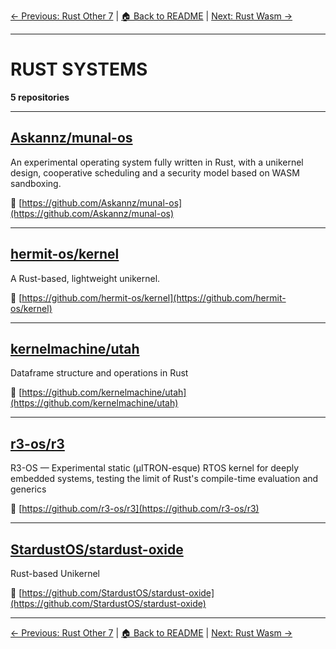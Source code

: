 [← Previous: Rust Other 7](rust-other-7.txt) | [🏠 Back to README](../README.md) | [Next: Rust Wasm →](rust-wasm.txt)

---

# RUST SYSTEMS

**5 repositories**

---

## [Askannz/munal-os](https://github.com/Askannz/munal-os)

An experimental operating system fully written in Rust, with a unikernel design, cooperative scheduling and a security model based on WASM sandboxing.

🔗 [https://github.com/Askannz/munal-os](https://github.com/Askannz/munal-os)

---

## [hermit-os/kernel](https://github.com/hermit-os/kernel)

A Rust-based, lightweight unikernel.

🔗 [https://github.com/hermit-os/kernel](https://github.com/hermit-os/kernel)

---

## [kernelmachine/utah](https://github.com/kernelmachine/utah)

Dataframe structure and operations in Rust

🔗 [https://github.com/kernelmachine/utah](https://github.com/kernelmachine/utah)

---

## [r3-os/r3](https://github.com/r3-os/r3)

R3-OS — Experimental static (μITRON-esque) RTOS kernel for deeply embedded systems, testing the limit of Rust's compile-time evaluation and generics

🔗 [https://github.com/r3-os/r3](https://github.com/r3-os/r3)

---

## [StardustOS/stardust-oxide](https://github.com/StardustOS/stardust-oxide)

Rust-based Unikernel

🔗 [https://github.com/StardustOS/stardust-oxide](https://github.com/StardustOS/stardust-oxide)

---


[← Previous: Rust Other 7](rust-other-7.txt) | [🏠 Back to README](../README.md) | [Next: Rust Wasm →](rust-wasm.txt)
